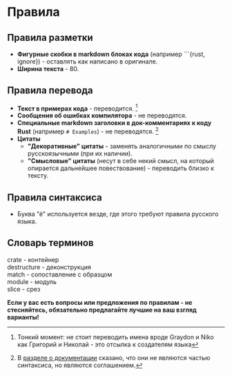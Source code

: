 # Правила

## Правила разметки

* **Фигурные скобки в markdown блоках кода** (например \`\`\`{rust, ignore}) - оставлять как написано в оригинале.
* **Ширина текста** - 80.

## Правила перевода

* **Текст в примерах кода** - переводится. [^0]
* **Сообщения об ошибках компилятора** - не переводятся.
* **Специальные markdown заголовки в док-комментариях к коду Rust** (например `# Examples`) - не переводятся. [^1]
* **Цитаты**
  * **"Декоративные" цитаты** - заменять аналогичными по смыслу русскоязычными (при их наличии).
  * **"Cмысловые" цитаты** (несут в себе некий смысл, на который опирается дальнейшее повествование) - переводить близко к тексту.

[^0]: Тонкий момент: не стоит переводить имена вроде Graydon и Niko как Григорий и Николай - это отсылка к создателям языка  
[^1]: В [разделе о документации](https://github.com/rust-lang/rust/blob/master/src/doc/trpl/documentation.md#special-sections) сказано, что они не являются частью синтаксиса, но являются соглашением.

## Правила синтаксиса

* Буква "ё" используется везде, где этого требуют правила русского языка.

## Словарь терминов

crate - контейнер  
destructure - деконструкция  
match - сопоставление с образцом  
module - модуль  
slice - срез  

**Если у вас есть вопросы или предложения по правилам - не стесняйтесь, обязательно предлагайте лучшие на ваш взгляд варианты!**
